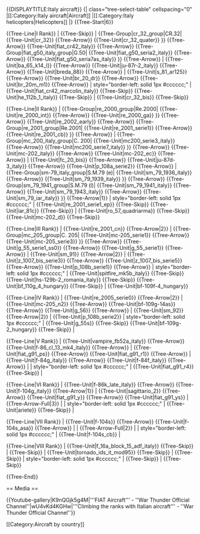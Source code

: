 {{DISPLAYTITLE:Italy aircraft}}
{| class="tree-select-table" cellspacing="0"
|[[:Category:Italy aircraft|Aircraft]]
|[[:Category:Italy helicopters|Helicopters]]
|}
{{Tree-Start|6}}

{{Tree-Line|I Rank}}
|
{{Tree-Skip}}
|
{{Tree-Group|cr_32_group|CR.32|
  {{Tree-Unit|cr_32}}
{{Tree-Arrow}}
{{Tree-Unit|cr_32_quater}}
}}
{{Tree-Arrow}}
{{Tree-Unit|fiat_cr42_italy}}
{{Tree-Arrow}}
{{Tree-Group|fiat_g50_italy_group|G.50|
  {{Tree-Unit|fiat_g50_seria2_italy}}
{{Tree-Arrow}}
{{Tree-Unit|fiat_g50_seria7as_italy}}
}}
{{Tree-Arrow}}
|
{{Tree-Unit|ba_65_k14_l}}
{{Tree-Arrow}}
{{Tree-Unit|ju-87r-2_italy}}
{{Tree-Arrow}}
{{Tree-Unit|breda_88}}
{{Tree-Arrow}}
|
{{Tree-Unit|s_81_ar125}}
{{Tree-Arrow}}
{{Tree-Unit|br_20_dr}}
{{Tree-Arrow}}
{{Tree-Unit|br_20m_m1}}
{{Tree-Arrow}}
| style="border-left: solid 1px #cccccc;" |
{{Tree-Unit|fiat_cr42_marcolin_italy}}
{{Tree-Skip}}
{{Tree-Unit|he_112b_1_italy}}
{{Tree-Skip}}
|
{{Tree-Unit|cr_32_bis}}
{{Tree-Skip}}

{{Tree-Line|II Rank}}
|
{{Tree-Group|re_2000_group|Re.2000|
  {{Tree-Unit|re_2000_int}}
{{Tree-Arrow}}
{{Tree-Unit|re_2000_ga}}
}}
{{Tree-Arrow}}
{{Tree-Unit|re_2002_early}}
{{Tree-Arrow}}
{{Tree-Group|re_2001_group|Re.2001|
  {{Tree-Unit|re_2001_serie1}}
{{Tree-Arrow}}
{{Tree-Unit|re_2001_cb}}
}}
{{Tree-Arrow}}
|
{{Tree-Group|mc_200_italy_group|C. 200|
  {{Tree-Unit|mc200_serie3_italy}}
{{Tree-Arrow}}
{{Tree-Unit|mc200_serie7_italy}}
}}
{{Tree-Arrow}}
{{Tree-Unit|mc-202_italy}}
{{Tree-Arrow}}
{{Tree-Unit|mc-202_ec}}
{{Tree-Arrow}}
|
{{Tree-Unit|fc_20_bis}}
{{Tree-Arrow}}
{{Tree-Unit|ju-87d-3_italy}}
{{Tree-Arrow}}
{{Tree-Unit|p_108a_serie2}}
{{Tree-Arrow}}
|
{{Tree-Group|sm-79_italy_group|S.M.79 (e)|
  {{Tree-Unit|sm_79_1936_italy}}
{{Tree-Arrow}}
{{Tree-Unit|sm_79_1939_italy}}
}}
{{Tree-Arrow}}
{{Tree-Group|sm_79_1941_group|S.M.79 (l)|
  {{Tree-Unit|sm_79_1941_italy}}
{{Tree-Arrow}}
{{Tree-Unit|sm_79_1943_italy}}
{{Tree-Arrow}}
{{Tree-Unit|sm_79_iar_italy}}
}}
{{Tree-Arrow|1}}
| style="border-left: solid 1px #cccccc;" |
{{Tree-Unit|re_2001_serie1_ep}}
{{Tree-Skip}}
{{Tree-Unit|iar_81c}}
{{Tree-Skip}}
|
{{Tree-Unit|ro_57_quadriarma}}
{{Tree-Skip}}
{{Tree-Unit|mc-202_d}}
{{Tree-Skip}}

{{Tree-Line|III Rank}}
|
{{Tree-Unit|re_2001_cn}}
{{Tree-Arrow|2}}
|
{{Tree-Group|mc_205_group|C. 205|
  {{Tree-Unit|mc-205_serie1}}
{{Tree-Arrow}}
{{Tree-Unit|mc-205_serie3}}
}}
{{Tree-Arrow}}
{{Tree-Unit|g_55_serie1_ss0}}
{{Tree-Arrow}}
{{Tree-Unit|g_55_serie1}}
{{Tree-Arrow}}
|
{{Tree-Unit|sm_91}}
{{Tree-Arrow|2}}
|
{{Tree-Unit|z_1007_bis_serie3}}
{{Tree-Arrow}}
{{Tree-Unit|z_1007_bis_serie5}}
{{Tree-Arrow}}
{{Tree-Unit|p_108b_serie1}}
{{Tree-Arrow}}
| style="border-left: solid 1px #cccccc;" |
{{Tree-Unit|spitfire_mk5b_italy}}
{{Tree-Skip}}
{{Tree-Unit|hs-129b-2_romania_italy}}
{{Tree-Skip}}
{{Tree-Unit|bf_110g_4_hungary}}
{{Tree-Skip}}
|
{{Tree-Unit|bf-109f-4_hungary}}

{{Tree-Line|IV Rank}}
|
{{Tree-Unit|re_2005_serie0}}
{{Tree-Arrow|2}}
|
{{Tree-Unit|mc-205_n2}}
{{Tree-Arrow}}
{{Tree-Unit|bf-109g-14as}}
{{Tree-Arrow}}
{{Tree-Unit|g_56}}
{{Tree-Arrow}}
|
{{Tree-Unit|sm_92}}
{{Tree-Arrow|2}}
|
{{Tree-Unit|p_108b_serie2}}
| style="border-left: solid 1px #cccccc;" |
{{Tree-Unit|g_55s}}
{{Tree-Skip}}
{{Tree-Unit|bf-109g-2_hungary}}
{{Tree-Skip}}
|

{{Tree-Line|V Rank}}
|
{{Tree-Unit|vampire_fb52a_italy}}
{{Tree-Arrow}}
{{Tree-Unit|f-86_cl_13_mk4_italy}}
{{Tree-Arrow}}
|
{{Tree-Unit|fiat_g91_ps}}
{{Tree-Arrow}}
{{Tree-Unit|fiat_g91_r1}}
{{Tree-Arrow}}
|
{{Tree-Unit|f-84g_italy}}
{{Tree-Arrow}}
{{Tree-Unit|f-84f_italy}}
{{Tree-Arrow}}
|
| style="border-left: solid 1px #cccccc;" |
{{Tree-Unit|fiat_g91_r4}}
{{Tree-Skip}}
|

{{Tree-Line|VI Rank}}
|
{{Tree-Unit|f-86k_late_italy}}
{{Tree-Arrow}}
{{Tree-Unit|f-104g_italy}}
{{Tree-Arrow|1}}
|
{{Tree-Unit|sagittario_2}}
{{Tree-Arrow}}
{{Tree-Unit|fiat_g91_y}}
{{Tree-Arrow}}
{{Tree-Unit|fiat_g91_ys}}
|
{{Tree-Arrow-Full|3}}
|
| style="border-left: solid 1px #cccccc;" |
{{Tree-Unit|ariete}}
{{Tree-Skip}}
|

{{Tree-Line|VII Rank}}
|
{{Tree-Unit|f-104s}}
{{Tree-Arrow}}
{{Tree-Unit|f-104s_asa}}
{{Tree-Arrow}}
|
|
{{Tree-Arrow-Full|2}}
|
| style="border-left: solid 1px #cccccc;" |
{{Tree-Unit|f-104s_cb}}
|

{{Tree-Line|VIII Rank}}
|
{{Tree-Unit|f_16a_block_15_adf_italy}}
{{Tree-Skip}}
|
{{Tree-Skip}}
|
{{Tree-Unit|tornado_ids_it_mod95}}
{{Tree-Skip}}
|
{{Tree-Skip}}
| style="border-left: solid 1px #cccccc;" |
{{Tree-Skip}}
|
{{Tree-Skip}}

{{Tree-End}}

== Media ==

<!-- ''Excellent additions to the article would be video guides, screenshots from the game, and photos.'' -->

{{Youtube-gallery|K9nQGjk5g4M|'''FIAT Aircraft'''  - ''War Thunder Official Channel''|wU4vKd4KGHw|'''Climbing the ranks with Italian aircraft'''  - ''War Thunder Official Channel''}}

[[Category:Aircraft by country]]
